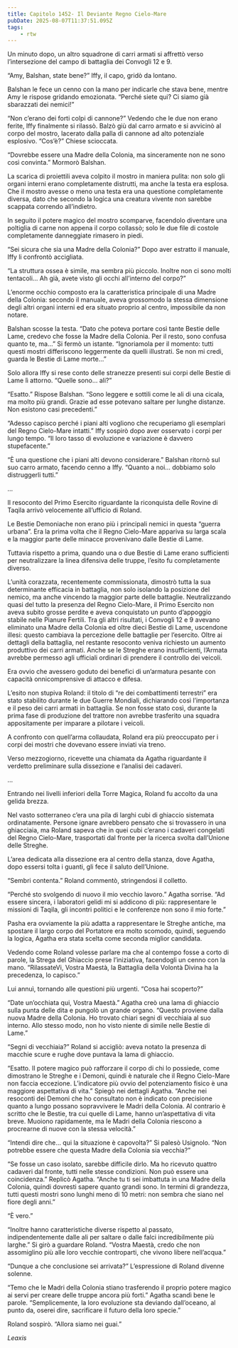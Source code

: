 ```yaml
---
title: Capitolo 1452- Il Deviante Regno Cielo-Mare
pubDate: 2025-08-07T11:37:51.095Z
tags:
    - rtw
---
```



Un minuto dopo, un altro squadrone di carri armati si affrettò verso l’intersezione del campo di battaglia dei Convogli 12 e 9.


“Amy, Balshan, state bene?” Iffy, il capo, gridò da lontano.


Balshan le fece un cenno con la mano per indicarle che stava bene, mentre Amy le rispose gridando emozionata. “Perché siete qui? Ci siamo già sbarazzati dei nemici!”


“Non c’erano dei forti colpi di cannone?” Vedendo che le due non erano ferite, Iffy finalmente si rilassò. Balzò giù dal carro armato e si avvicinò al corpo del mostro, lacerato dalla palla di cannone ad alto potenziale esplosivo. “Cos’è?” Chiese scioccata.


“Dovrebbe essere una Madre della Colonia, ma sinceramente non ne sono così convinta.” Mormorò Balshan.


La scarica di proiettili aveva colpito il mostro in maniera pulita: non solo gli organi interni erano completamente distrutti, ma anche la testa era esplosa. Che il mostro avesse o meno una testa era una questione completamente diversa, dato che secondo la logica una creatura vivente non sarebbe scappata correndo all’indietro.


In seguito il potere magico del mostro scomparve, facendolo diventare una poltiglia di carne non appena il corpo collassò; solo le due file di costole completamente danneggiate rimasero in piedi.


“Sei sicura che sia una Madre della Colonia?” Dopo aver estratto il manuale, Iffy li confrontò accigliata.


“La struttura ossea è simile, ma sembra più piccolo. Inoltre non ci sono molti tentacoli… Ah già, avete visto gli occhi all’interno del corpo?”


L’enorme occhio composto era la caratteristica principale di una Madre della Colonia: secondo il manuale, aveva grossomodo la stessa dimensione degli altri organi interni ed era situato proprio al centro, impossibile da non notare.


Balshan scosse la testa. “Dato che poteva portare così tante Bestie delle Lame, credevo che fosse la Madre della Colonia. Per il resto, sono confusa quanto te, ma…” Si fermò un istante. “Ignoriamola per il momento: tutti questi mostri differiscono leggermente da quelli illustrati. Se non mi credi, guarda le Bestie di Lame morte…”


Solo allora Iffy si rese conto delle stranezze presenti sui corpi delle Bestie di Lame lì attorno. “Quelle sono… ali?”


“Esatto.” Rispose Balshan. “Sono leggere e sottili come le ali di una cicala, ma molto più grandi. Grazie ad esse potevano saltare per lunghe distanze. Non esistono casi precedenti.”


“Adesso capisco perché i piani alti vogliono che recuperiamo gli esemplari del Regno Cielo-Mare intatti.” Iffy sospirò dopo aver osservato i corpi per lungo tempo. “Il loro tasso di evoluzione e variazione è davvero stupefacente.”


“È una questione che i piani alti devono considerare.” Balshan ritornò sul suo carro armato, facendo cenno a Iffy. “Quanto a noi… dobbiamo solo distruggerli tutti.”






…






Il resoconto del Primo Esercito riguardante la riconquista delle Rovine di Taqila arrivò velocemente all’ufficio di Roland.


Le Bestie Demoniache non erano più i principali nemici in questa “guerra urbana”. Era la prima volta che il Regno Cielo-Mare appariva su larga scala e la maggior parte delle minacce provenivano dalle Bestie di Lame.


Tuttavia rispetto a prima, quando una o due Bestie di Lame erano sufficienti per neutralizzare la linea difensiva delle truppe, l’esito fu completamente diverso.


L’unità corazzata, recentemente commissionata, dimostrò tutta la sua determinante efficacia in battaglia, non solo isolando la posizione del nemico, ma anche vincendo la maggior parte delle battaglie. Neutralizzando quasi del tutto la presenza del Regno Cielo-Mare, il Primo Esercito non aveva subito grosse perdite e aveva conquistato un punto d’appoggio stabile nelle Pianure Fertili. Tra gli altri risultati, i Convogli 12 e 9 avevano eliminato una Madre della Colonia ed oltre dieci Bestie di Lame, uscendone illesi: questo cambiava la percezione delle battaglie per l’esercito. Oltre ai dettagli della battaglia, nel restante resoconto veniva richiesto un aumento produttivo dei carri armati. Anche se le Streghe erano insufficienti, l’Armata avrebbe permesso agli ufficiali ordinari di prendere il controllo dei veicoli.


Era ovvio che avessero goduto dei benefici di un’armatura pesante con capacità onnicomprensive di attacco e difesa.


L’esito non stupiva Roland: il titolo di “re dei combattimenti terrestri” era stato stabilito durante le due Guerre Mondiali, dichiarando così l’importanza e il peso dei carri armati in battaglia. Se non fosse stato così, durante la prima fase di produzione del trattore non avrebbe trasferito una squadra appositamente per imparare a pilotare i veicoli.


A confronto con quell’arma collaudata, Roland era più preoccupato per i corpi dei mostri che dovevano essere inviati via treno.


Verso mezzogiorno, ricevette una chiamata da Agatha riguardante il verdetto preliminare sulla dissezione e l’analisi dei cadaveri.






…






Entrando nei livelli inferiori della Torre Magica, Roland fu accolto da una gelida brezza.


Nel vasto sotterraneo c’era una pila di larghi cubi di ghiaccio sistemata ordinatamente. Persone ignare avrebbero pensato che si trovassero in una ghiacciaia, ma Roland sapeva che in quei cubi c’erano i cadaveri congelati del Regno Cielo-Mare, trasportati dal fronte per la ricerca svolta dall’Unione delle Streghe.


L’area dedicata alla dissezione era al centro della stanza, dove Agatha, dopo essersi tolta i guanti, gli fece il saluto dell’Unione.


“Sembri contenta.” Roland commentò, stringendosi il colletto.


“Perché sto svolgendo di nuovo il mio vecchio lavoro.” Agatha sorrise. “Ad essere sincera, i laboratori gelidi mi si addicono di più: rappresentare le missioni di Taqila, gli incontri politici e le conferenze non sono il mio forte.”


Pasha era ovviamente la più adatta a rappresentare le Streghe antiche, ma spostare il largo corpo del Portatore era molto scomodo, quindi, seguendo la logica, Agatha era stata scelta come seconda miglior candidata.


Vedendo come Roland volesse parlare ma che al contempo fosse a corto di parole, la Strega del Ghiaccio prese l’iniziativa, facendogli un cenno con la mano. “RilassateVi, Vostra Maestà, la Battaglia della Volontà Divina ha la precedenza, lo capisco.”


Lui annuì, tornando alle questioni più urgenti. “Cosa hai scoperto?”


“Date un’occhiata qui, Vostra Maestà.” Agatha creò una lama di ghiaccio sulla punta delle dita e pungolò un grande organo. “Questo proviene dalla nuova Madre della Colonia. Ho trovato chiari segni di vecchiaia al suo interno. Allo stesso modo, non ho visto niente di simile nelle Bestie di Lame.”


“Segni di vecchiaia?” Roland si accigliò: aveva notato la presenza di macchie scure e rughe dove puntava la lama di ghiaccio.


“Esatto. Il potere magico può rafforzare il corpo di chi lo possiede, come dimostrano le Streghe e i Demoni, quindi è naturale che il Regno Cielo-Mare non faccia eccezione. L’indicatore più ovvio del potenziamento fisico è una maggiore aspettativa di vita.” Spiegò nei dettagli Agatha. “Anche nei resoconti dei Demoni che ho consultato non è indicato con precisione quanto a lungo possano sopravvivere le Madri della Colonia. Al contrario è scritto che le Bestie, tra cui quelle di Lame, hanno un’aspettativa di vita breve. Muoiono rapidamente, ma le Madri della Colonia riescono a procrearne di nuove con la stessa velocità.”


“Intendi dire che… qui la situazione è capovolta?” Si palesò Usignolo. “Non potrebbe essere che questa Madre della Colonia sia vecchia?”


“Se fosse un caso isolato, sarebbe difficile dirlo. Ma ho ricevuto quattro cadaveri dal fronte, tutti nelle stesse condizioni. Non può essere una coincidenza.” Replicò Agatha. “Anche tu ti sei imbattuta in una Madre della Colonia, quindi dovresti sapere quanto grandi sono. In termini di grandezza, tutti questi mostri sono lunghi meno di 10 metri: non sembra che siano nel fiore degli anni.”


“È vero.”


“Inoltre hanno caratteristiche diverse rispetto al passato, indipendentemente dalle ali per saltare o dalle falci incredibilmente più larghe.” Si girò a guardare Roland. “Vostra Maestà, credo che non assomiglino più alle loro vecchie controparti, che vivono libere nell’acqua.”


“Dunque a che conclusione sei arrivata?” L’espressione di Roland divenne solenne.


“Temo che le Madri della Colonia stiano trasferendo il proprio potere magico ai servi per creare delle truppe ancora più forti.” Agatha scandì bene le parole. “Semplicemente, la loro evoluzione sta deviando dall’oceano, al punto da, oserei dire, sacrificare il futuro della loro specie.”


Roland sospirò. “Allora siamo nei guai.”










<em>Leaxis</em>
                                


                                



